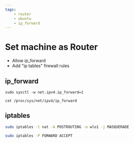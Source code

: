 ```yaml
---
tags:
    - router
    - ubuntu
    - ip_forward
---
```


# Set machine as Router

- Allow ip_forward
- Add "ip tables" firewall rules


## ip_forward
```
sudo sysctl -w net.ipv4.ip_forward=1

cat /proc/sys/net/ipv4/ip_forward
```

## iptables
```bash
sudo iptables -t nat -A POSTROUTING -o wlo1 -j MASQUERADE
```

```bash
sudo iptables -P FORWARD ACCEPT
```


